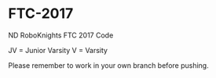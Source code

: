# FTC-2017
ND RoboKnights FTC 2017 Code

JV = Junior Varsity 
V = Varsity

Please remember to work in your own branch before pushing.
